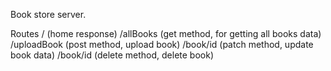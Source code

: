Book store server.

Routes
/ (home response)
/allBooks (get method, for getting all books data)
/uploadBook (post method, upload book)
/book/id (patch method, update book data)
/book/id (delete method, delete book)
